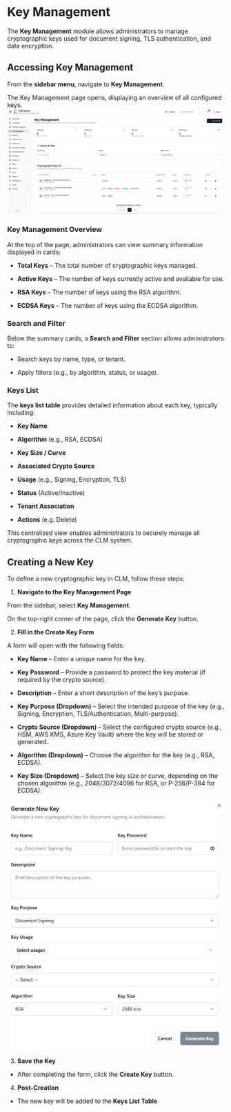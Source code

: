 # Key Management

The **Key Management** module allows administrators to manage cryptographic keys used for document signing, TLS authentication, and data encryption.

## Accessing Key Management

From the **sidebar menu**, navigate to **Key Management**.

The Key Management page opens, displaying an overview of all configured keys.
![Key Management Page Overview](images/key_management_page_overview.png)


### Key Management Overview

At the top of the page, administrators can view summary information displayed in cards:

- **Total Keys** – The total number of cryptographic keys managed.
    
- **Active Keys** – The number of keys currently active and available for use.
    
- **RSA Keys** – The number of keys using the RSA algorithm.
    
- **ECDSA Keys** – The number of keys using the ECDSA algorithm.

### Search and Filter

Below the summary cards, a **Search and Filter** section allows administrators to:

- Search keys by name, type, or tenant.
    
- Apply filters (e.g., by algorithm, status, or usage).

### Keys List

The **keys list table** provides detailed information about each key, typically including:

- **Key Name**
    
- **Algorithm** (e.g., RSA, ECDSA)
    
- **Key Size / Curve**
    
- **Associated Crypto Source**
    
- **Usage** (e.g., Signing, Encryption, TLS)
    
- **Status** (Active/Inactive)
    
- **Tenant Association**
    
- **Actions** (e.g. Delete)
    

This centralized view enables administrators to securely manage all cryptographic keys across the CLM system.

## Creating a New Key

To define a new cryptographic key in CLM, follow these steps:

1. **Navigate to the Key Management Page**
    

From the sidebar, select **Key Management**.

On the top-right corner of the page, click the **Generate Key** button.

2. **Fill in the Create Key Form**
    

A form will open with the following fields:

- **Key Name** – Enter a unique name for the key.
    
- **Key Password** – Provide a password to protect the key material (if required by the crypto source).
    
- **Description** – Enter a short description of the key’s purpose.
    
- **Key Purpose (Dropdown)** – Select the intended purpose of the key (e.g., Signing, Encryption, TLS/Authentication, Multi-purpose).
    
- **Crypto Source (Dropdown)** – Select the configured crypto source (e.g., HSM, AWS KMS, Azure Key Vault) where the key will be stored or generated.
    
- **Algorithm (Dropdown)** – Choose the algorithm for the key (e.g., RSA, ECDSA).
    
- **Key Size (Dropdown)** – Select the key size or curve, depending on the chosen algorithm (e.g., 2048/3072/4096 for RSA, or P-256/P-384 for ECDSA).

![Create Key Form](images/create_key_form.png)

3. **Save the Key**
    

- After completing the form, click the **Create Key** button.
    

4. **Post-Creation**
    

- The new key will be added to the **Keys List Table**
  










